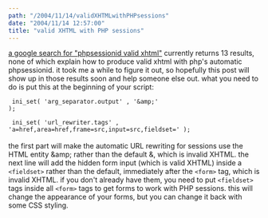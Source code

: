 ```yaml
---
path: "/2004/11/14/validXHTMLwithPHPsessions" 
date: "2004/11/14 12:57:00" 
title: "valid XHTML with PHP sessions" 
---
```

<a href="http://www.google.com/search?q=phpsessionid+valid+xhtml">a google search for "phpsessionid valid xhtml"</a> currently returns 13 results, none of which explain how to produce valid xhtml with php's automatic phpsessionid. it took me a while to figure it out, so hopefully this post will show up in those results soon and help someone else out. what you need to do is put this at the beginning of your script:<br><code><br>    ini_set( 'arg_separator.output' , '&amp;amp;' );<br /><br>    ini_set( 'url_rewriter.tags' , 'a=href,area=href,frame=src,input=src,fieldset=' );<br></code><br>the first part will make the automatic URL rewriting for sessions use the HTML entity &amp;amp; rather than the default &amp;, which is invalid XHTML. the next line will add the hidden form input (which is valid XHTML) inside a <code>&lt;fieldset&gt;</code> rather than the default, immediately after the <code>&lt;form&gt;</code> tag, which is invalid XHTML. if you don't already have them, you need to put <code>&lt;fieldset&gt;</code> tags inside all <code>&lt;form&gt;</code> tags to get forms to work with PHP sessions. this will change the appearance of your forms, but you can change it back with some CSS styling.